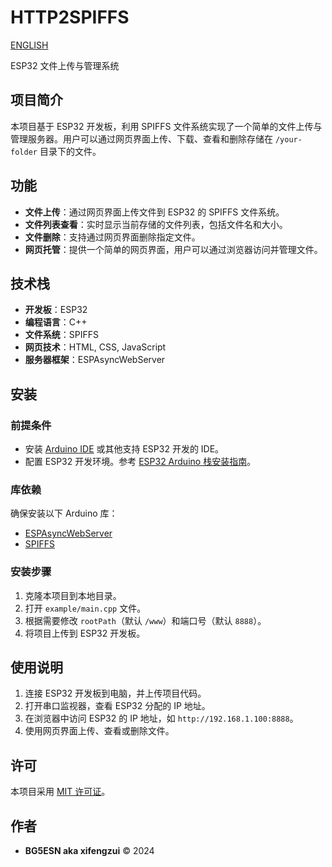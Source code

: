 # HTTP2SPIFFS

[ENGLISH](./README_en.md)

ESP32 文件上传与管理系统

## 项目简介

本项目基于 ESP32 开发板，利用 SPIFFS 文件系统实现了一个简单的文件上传与管理服务器。用户可以通过网页界面上传、下载、查看和删除存储在 `/your-folder` 目录下的文件。

## 功能

- **文件上传**：通过网页界面上传文件到 ESP32 的 SPIFFS 文件系统。
- **文件列表查看**：实时显示当前存储的文件列表，包括文件名和大小。
- **文件删除**：支持通过网页界面删除指定文件。
- **网页托管**：提供一个简单的网页界面，用户可以通过浏览器访问并管理文件。

## 技术栈

- **开发板**：ESP32
- **编程语言**：C++
- **文件系统**：SPIFFS
- **网页技术**：HTML, CSS, JavaScript
- **服务器框架**：ESPAsyncWebServer

## 安装

### 前提条件

- 安装 [Arduino IDE](https://www.arduino.cc/en/software) 或其他支持 ESP32 开发的 IDE。
- 配置 ESP32 开发环境。参考 [ESP32 Arduino 栈安装指南](https://github.com/espressif/arduino-esp32#installation-instructions)。

### 库依赖

确保安装以下 Arduino 库：

- [ESPAsyncWebServer](https://github.com/me-no-dev/ESPAsyncWebServer)
- [SPIFFS](https://github.com/esp8266/Arduino/tree/master/libraries/SPIFFS)

### 安装步骤

1. 克隆本项目到本地目录。
2. 打开 `example/main.cpp` 文件。
3. 根据需要修改 `rootPath`（默认 `/www`）和端口号（默认 `8888`）。
4. 将项目上传到 ESP32 开发板。

## 使用说明

1. 连接 ESP32 开发板到电脑，并上传项目代码。
2. 打开串口监视器，查看 ESP32 分配的 IP 地址。
3. 在浏览器中访问 ESP32 的 IP 地址，如 `http://192.168.1.100:8888`。
4. 使用网页界面上传、查看或删除文件。

## 许可

本项目采用 [MIT 许可证](./LICENSE)。

## 作者

- **BG5ESN aka xifengzui** © 2024